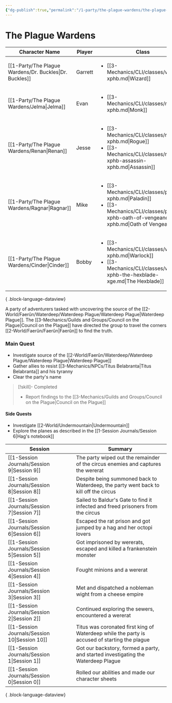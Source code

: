 ```yaml
---
{"dg-publish":true,"permalink":"/1-party/the-plague-wardens/the-plague-wardens/","tags":["gardenEntry"],"created":"2025-02-19T20:56:05.000-05:00","updated":"2025-03-13T16:56:04.754-04:00"}
---
```


# The Plague Wardens
| Character Name                                             | Player  | Class                                                                                                                                                                  | Race                       | level |
| ---------------------------------------------------------- | ------- | ---------------------------------------------------------------------------------------------------------------------------------------------------------------------- | -------------------------- | ----- |
| [[1-Party/The Plague Wardens/Dr. Buckles\|Dr. Buckles]] | Garrett | <ul><li>[[3-Mechanics/CLI/classes/wizard-xphb.md\\|Wizard]]</li></ul>                                                                                                  | <ul><li>Half-Elf</li></ul> | 3     |
| [[1-Party/The Plague Wardens/Jelma\|Jelma]]             | Evan    | <ul><li>[[3-Mechanics/CLI/classes/monk-xphb.md\\|Monk]]</li></ul>                                                                                                      | <ul><li>Half-Orc</li></ul> | 3     |
| [[1-Party/The Plague Wardens/Renan\|Renan]]             | Jesse   | <ul><li>[[3-Mechanics/CLI/classes/rogue-xphb.md\\|Rogue]]</li><li>[[3-Mechanics/CLI/classes/rogue-xphb-assassin-xphb.md\\|Assassin]]</li></ul>                         | <ul><li>Wood Elf</li></ul> | 3     |
| [[1-Party/The Plague Wardens/Ragnar\|Ragnar]]           | Mike    | <ul><li>[[3-Mechanics/CLI/classes/paladin-xphb.md\\|Paladin]]</li><li>[[3-Mechanics/CLI/classes/paladin-xphb-oath-of-vengeance-xphb.md\\|Oath of Vengeance]]</li></ul> | <ul><li>Half-Orc</li></ul> | 3     |
| [[1-Party/The Plague Wardens/Cinder\|Cinder]]           | Bobby   | <ul><li>[[3-Mechanics/CLI/classes/warlock-xphb.md\\|Warlock]]</li><li>[[3-Mechanics/CLI/classes/warlock-xphb-the-hexblade-xge.md\\|The Hexblade]]</li></ul>            | <ul><li>Half-Elf</li></ul> | 3     |

{ .block-language-dataview}

A party of adventurers tasked with uncovering the source of the [[2-World/Faerûn/Waterdeep/Waterdeep Plague/Waterdeep Plague\|Waterdeep Plague]]. The [[3-Mechanics/Guilds and Groups/Council on the Plague\|Council on the Plague]] have directed the group to travel the corners [[2-World/Faerûn/Faerûn\|Faerûn]] to find the truth.

### Main Quest
- Investigate source of the [[2-World/Faerûn/Waterdeep/Waterdeep Plague/Waterdeep Plague\|Waterdeep Plague]]
- Gather allies to resist [[3-Mechanics/NPCs/Titus Belabranta\|Titus Belabranta]] and his tyranny
- Clear the party's name 

> [!skill]- Completed
>- Report findings to the [[3-Mechanics/Guilds and Groups/Council on the Plague\|Council on the Plague]]


#### Side Quests
- Investigate [[2-World/Undermountain\|Undermountain]]
- Explore the planes as described in the [[1-Session Journals/Session 6\|Hag's notebook]]

| Session                                          | Summary                                                                                       |
| ------------------------------------------------ | --------------------------------------------------------------------------------------------- |
| [[1-Session Journals/Session 9\|Session 9]]   | The party wiped out the remainder of the circus enemies and captures the wererat              |
| [[1-Session Journals/Session 8\|Session 8]]   | Despite being summoned back to Waterdeep, the party went back to kill off the circus          |
| [[1-Session Journals/Session 7\|Session 7]]   | Sailed to Baldur's Gate to find it infected and freed prisoners from the circus               |
| [[1-Session Journals/Session 6\|Session 6]]   | Escaped the rat prison and got jumped by a hag and her octopi lovers                          |
| [[1-Session Journals/Session 5\|Session 5]]   | Got imprisoned by wererats, escaped and killed a frankenstein monster                         |
| [[1-Session Journals/Session 4\|Session 4]]   | Fought minions and a wererat                                                                  |
| [[1-Session Journals/Session 3\|Session 3]]   | Met and dispatched a nobleman wight from a cheese empire                                      |
| [[1-Session Journals/Session 2\|Session 2]]   | Continued exploring the sewers, encountered a wererat                                         |
| [[1-Session Journals/Session 10\|Session 10]] | Titus was coronated first king of Waterdeep while the party is accused of starting the plague |
| [[1-Session Journals/Session 1\|Session 1]]   | Got our backstory, formed a party, and started investigating the Waterdeep Plague             |
| [[1-Session Journals/Session 0\|Session 0]]   | Rolled our abilities and made our character sheets                                            |

{ .block-language-dataview}
